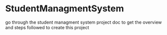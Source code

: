 # StudentManagmentSystem

go through the student managment system project doc to get the overview and steps followed to create this project
